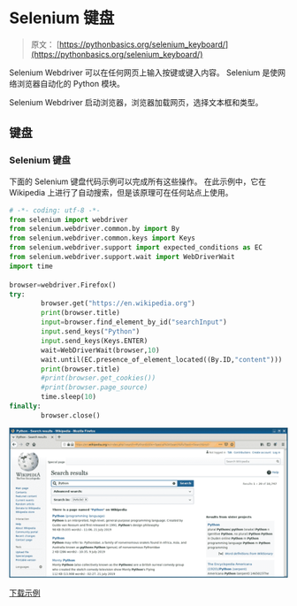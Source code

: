 # Selenium 键盘

> 原文： [https://pythonbasics.org/selenium_keyboard/](https://pythonbasics.org/selenium_keyboard/)

Selenium Webdriver 可以在任何网页上输入按键或键入内容。 Selenium 是使网络浏览器自动化的 Python 模块。

Selenium Webdriver 启动浏览器，浏览器加载网页，选择文本框和类型。


## 键盘

### Selenium 键盘

下面的 Selenium 键盘代码示例可以完成所有这些操作。 在此示例中，它在 Wikipedia 上进行了自动搜索，但是该原理可在任何站点上使用。

```py
# -*- coding: utf-8 -*-
from selenium import webdriver
from selenium.webdriver.common.by import By
from selenium.webdriver.common.keys import Keys
from selenium.webdriver.support import expected_conditions as EC
from selenium.webdriver.support.wait import WebDriverWait
import time

browser=webdriver.Firefox()
try:
        browser.get("https://en.wikipedia.org")
        print(browser.title)
        input=browser.find_element_by_id("searchInput")
        input.send_keys("Python")
        input.send_keys(Keys.ENTER)
        wait=WebDriverWait(browser,10)
        wait.until(EC.presence_of_element_located((By.ID,"content")))
        print(browser.title)
        #print(browser.get_cookies())
        #print(browser.page_source)
        time.sleep(10)
finally:
        browser.close()

```

![selenium keyboard](img/4869e893634e8cbc70809a8a73699b79.jpg)

[下载示例](https://gum.co/GjuJxo)